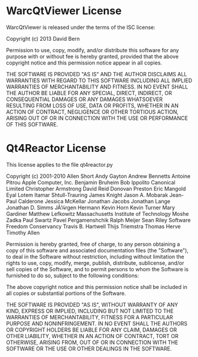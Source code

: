 WarcQtViewer License
====================
WarcQtViewer is released under the terms of the ISC license:

Copyright (c) 2013 David Bern

Permission to use, copy, modify, and/or distribute this software for any purpose
with or without fee is hereby granted, provided that the above copyright notice
and this permission notice appear in all copies.

THE SOFTWARE IS PROVIDED "AS IS" AND THE AUTHOR DISCLAIMS ALL WARRANTIES WITH
REGARD TO THIS SOFTWARE INCLUDING ALL IMPLIED WARRANTIES OF MERCHANTABILITY AND
FITNESS. IN NO EVENT SHALL THE AUTHOR BE LIABLE FOR ANY SPECIAL, DIRECT,
INDIRECT, OR CONSEQUENTIAL DAMAGES OR ANY DAMAGES WHATSOEVER RESULTING FROM LOSS
OF USE, DATA OR PROFITS, WHETHER IN AN ACTION OF CONTRACT, NEGLIGENCE OR OTHER
TORTIOUS ACTION, ARISING OUT OF OR IN CONNECTION WITH THE USE OR PERFORMANCE OF
THIS SOFTWARE.

Qt4Reactor License
==================
This license applies to the file qt4reactor.py

Copyright (c) 2001-2010
Allen Short
Andy Gayton
Andrew Bennetts
Antoine Pitrou
Apple Computer, Inc.
Benjamin Bruheim
Bob Ippolito
Canonical Limited
Christopher Armstrong
David Reid
Donovan Preston
Eric Mangold
Eyal Lotem
Itamar Shtull-Trauring
James Knight
Jason A. Mobarak
Jean-Paul Calderone
Jessica McKellar
Jonathan Jacobs
Jonathan Lange
Jonathan D. Simms
JÃ¼rgen Hermann
Kevin Horn
Kevin Turner
Mary Gardiner
Matthew Lefkowitz
Massachusetts Institute of Technology
Moshe Zadka
Paul Swartz
Pavel Pergamenshchik
Ralph Meijer
Sean Riley
Software Freedom Conservancy
Travis B. Hartwell
Thijs Triemstra
Thomas Herve
Timothy Allen

Permission is hereby granted, free of charge, to any person obtaining
a copy of this software and associated documentation files (the
"Software"), to deal in the Software without restriction, including
without limitation the rights to use, copy, modify, merge, publish,
distribute, sublicense, and/or sell copies of the Software, and to
permit persons to whom the Software is furnished to do so, subject to
the following conditions:

The above copyright notice and this permission notice shall be
included in all copies or substantial portions of the Software.

THE SOFTWARE IS PROVIDED "AS IS", WITHOUT WARRANTY OF ANY KIND,
EXPRESS OR IMPLIED, INCLUDING BUT NOT LIMITED TO THE WARRANTIES OF
MERCHANTABILITY, FITNESS FOR A PARTICULAR PURPOSE AND
NONINFRINGEMENT. IN NO EVENT SHALL THE AUTHORS OR COPYRIGHT HOLDERS BE
LIABLE FOR ANY CLAIM, DAMAGES OR OTHER LIABILITY, WHETHER IN AN ACTION
OF CONTRACT, TORT OR OTHERWISE, ARISING FROM, OUT OF OR IN CONNECTION
WITH THE SOFTWARE OR THE USE OR OTHER DEALINGS IN THE SOFTWARE.
